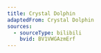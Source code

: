 ```yaml
---
title: Crystal Dolphin
adaptedFrom: Crystal Dolphin
sources:
  - sourceType: bilibili
    bvid: BV1VWGAzmErf
---
```

